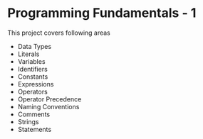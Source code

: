 # Programming Fundamentals - 1

This project covers following areas
- Data Types
- Literals
- Variables
- Identifiers
- Constants
- Expressions
- Operators
- Operator Precedence
- Naming Conventions
- Comments
- Strings
- Statements

